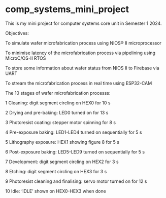 # comp_systems_mini_project
This is my mini project for computer systems core unit in Semester 1 2024.

Objectives:

To simulate wafer microfabrication process using NIOS® II microprocessor

To minimise latency of the microfabrication process via pipelining using MicroC/OS-II RTOS

To store some information about wafer status from NIOS II to Firebase via UART

To stream the microfabrication process in real time using ESP32-CAM

The 10 stages of wafer microfabrication processs:

1    Cleaning: digit segment circling on HEX0 for 10 s

2    Drying and pre-baking: LED0 turned on for 13 s

3    Photoresist coating: stepper motor spinning for 8 s

4    Pre-exposure baking: LED1-LED4 turned on sequentially for 5 s 

5    Lithography exposure: HEX1 showing figure 8 for 5 s

6    Post-exposure baking: LED5-LED9 turned on sequentially for 5 s 

7    Development: digit segment circling on HEX2 for 3 s

8    Etching: digit segment circling on HEX3 for 3 s

9    Photoresist cleaning and finalising: servo motor turned on for 12 s

10   Idle: ‘IDLE’ shown on HEX0-HEX3 when done
